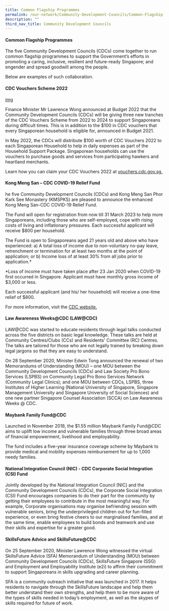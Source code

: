```yaml
---
title: Common Flagship Programmes
permalink: /our-network/Community-Development-Councils/Common-Flagship-Programmes
description: ""
third_nav_title: Community Development Councils
---
```

#### Common Flagship Programmes

The five Community Development Councils (CDCs) come together to run common flagship programmes to support the Government’s efforts in promoting a caring, inclusive, resilient and future-ready Singapore; and engender and spread goodwill among the people.

Below are examples of such collaboration.

#### CDC Vouchers Scheme 2022

[img]()


Finance Minister Mr Lawrence Wong announced at Budget 2022 that the Community Development Councils (CDCs) will be giving three new tranches of the CDC Vouchers Scheme from 2022 to 2024 to support Singaporeans during difficult times. This is in addition to the $100 in CDC vouchers that every Singaporean household is eligible for, announced in Budget 2021.


In May 2022, the CDCs will distribute $100 worth of CDC Vouchers 2022 to each Singaporean Household to help in daily expenses as part of the Household Support Package. Singaporean households can use the vouchers to purchase goods and services from participating hawkers and heartland merchants.

Learn how you can claim your CDC Vouchers 2022 at [vouchers.cdc.gov.sg.](https://vouchers.cdc.gov.sg/)


#### Kong Meng San – CDC COVID-19 Relief Fund 

he five Community Development Councils (CDCs) and Kong Meng San Phor Kark See Monastery (KMSPKS) are pleased to announce the enhanced Kong Meng San-CDC COVID-19 Relief Fund.

The Fund will open for registration from now till 31 March 2023 to help more Singaporeans, including those who are self-employed, cope with rising costs of living and inflationary pressures. Each successful applicant will receive $800 per household. 

The Fund is open to Singaporeans aged 21 years old and above who have experienced:
a) A total loss of income due to non-voluntary no-pay leave, retrenchment or termination for at least two months at the point of application; or
b) Income loss of at least 30% from all jobs prior to application.*  

*Loss of income must have taken place after 23 Jan 2020 when COVID-19 first occurred in Singapore. Applicant must have monthly gross income of $3,000 or less.

Each successful applicant (and his/ her household) will receive a one-time relief of $800.

For more information, visit the [CDC website.](https://www.cdc.gov.sg/)

#### Law Awareness Weeks@CDC (LAW@CDC)

LAW@CDC was started to educate residents through legal talks conducted across the five districts on basic legal knowledge. These talks are held at Community Centres/Clubs (CCs) and Residents' Committee (RC) Centres. The talks are tailored for those who are not legally trained by breaking down legal jargons so that they are easy to understand. 

On 28 September 2020, Minister Edwin Tong announced the renewal of two Memorandums of Understanding (MOU) – one MOU between the Community Development Councils (CDCs) and Law Society Pro Bono Services (LSPBS) on Community Legal Pro Bono Services Network (Community Legal Clinics); and one MOU between CDCs, LSPBS, three Institutes of Higher Learning (National University of Singapore, Singapore Management University and Singapore University of Social Sciences) and one new partner Singapore Counsel Association (SCCA) on Law Awareness Weeks @ CDC.


#### Maybank Family Fund@CDC

Launched in November 2018, the $1.55 million Maybank Family Fund@CDC aims to uplift low income and vulnerable families through three broad areas of financial empowerment, livelihood and employability.

The fund includes a five-year insurance coverage scheme by Maybank to provide medical and mobility expenses reimbursement for up to 1,000 needy families.

#### National Integration Council (NIC) - CDC Corporate Social Integration (CSI) Fund


Jointly developed by the National Integration Council (NIC) and the Community Development Councils (CDCs), the Corporate Social Integration (CSI) Fund encourages companies to do their part for the community by getting their employees to contribute in the most meaningful way.   For example, Corporate organisations may organise befriending session with vulnerable seniors, bring the underprivileged children out for fun-filled experience, or even bring festive cheers to our marginalised families, and at the same time, enable employees to build bonds and teamwork and use their skills and expertise for a greater good.


#### SkillsFuture Advice and SkillsFuture@CDC

On 25 September 2020, Minister Lawrence Wong witnessed the virtual SkillsFuture Advice (SFA) Memorandum of Understanding (MOU) between Community Development Councils (CDCs), SkillsFuture Singapore (SSG) and Employment and Employability Institute (e2i) to affirm their commitment to support Singaporeans in skills upgrading and career planning. 

SFA is a community outreach initiative that was launched in 2017.  It helps residents to navigate through the SkillsFuture landscape and help them better understand their own strengths, and help them to be more aware of the types of skills needed in today’s employment, as well as the skypes of skills required for future of work.

